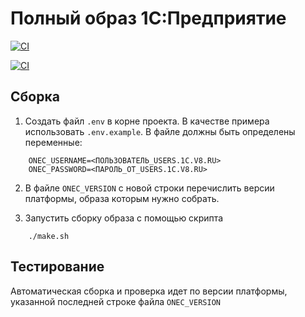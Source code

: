 # Полный образ 1С:Предприятие

[![CI](https://github.com/TheDemonCat/onec-full/actions/workflows/blank.yml/badge.svg)](https://github.com/TheDemonCat/onec-full/actions/workflows/blank.yml)

[![CI](https://github.com/TheDemonCat/onec-full/actions/workflows/blank.yml/badge.svg)](https://github.com/TheDemonCat/onec-full/actions/workflows/blank.yml)

## Сборка 

1. Создать файл `.env` в корне проекта. В качестве примера использовать `.env.example`. В файле должны быть определены переменные:
```
    ONEC_USERNAME=<ПОЛЬЗОВАТЕЛЬ_USERS.1C.V8.RU>
    ONEC_PASSWORD=<ПАРОЛЬ_ОТ_USERS.1C.V8.RU>
```
2. В файле `ONEC_VERSION` с новой строки перечислить версии платформы, образа которым нужно собрать.

3. Запустить сборку образа с помощью скрипта

```
    ./make.sh
```

## Тестирование

Автоматическая сборка и проверка идет по версии платформы, указанной последней строке файла `ONEC_VERSION`